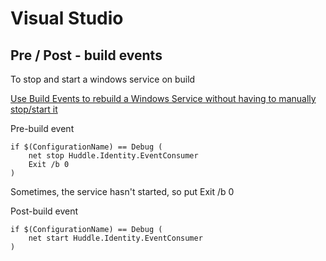 # Visual Studio

## Pre / Post - build events

To stop and start a windows service on build

[Use Build Events to rebuild a Windows Service without having to manually stop/start it](http://weblogs.asp.net/joelvarty/archive/2008/11/26/use-build-events-to-rebuild-a-windows-service-without-having-to-manually-stop-start-it.aspx)

Pre-build event

```shell
if $(ConfigurationName) == Debug (
	net stop Huddle.Identity.EventConsumer
	Exit /b 0
)
```

Sometimes, the service hasn't started, so put Exit /b 0

Post-build event

```shell
if $(ConfigurationName) == Debug (
	net start Huddle.Identity.EventConsumer
)
```